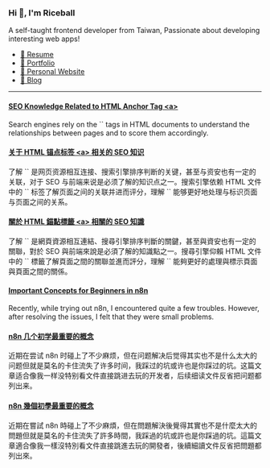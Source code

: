 <h3 >Hi 👋, I'm Riceball</h3>
<p>A self-taught frontend developer from Taiwan, Passionate about developing interesting web apps!</p>

- [📜 Resume](https://weweweb.pages.dev/en/resume/)
- [💼 Portfolio](https://weweweb.pages.dev/en/work/)
- [🏡 Personal Website](https://weweweb.pages.dev/en/)
- [📝 Blog](https://www.webdong.dev/en/)
---

<!--START_SECTION:feed-->
#### [SEO Knowledge Related to HTML Anchor Tag &lt;a&gt;](https:&#x2F;&#x2F;www.webdong.dev&#x2F;en&#x2F;post&#x2F;anchor-tag-seo&#x2F;) 
Search engines rely on the &#x60;&#x60; tags in HTML documents to understand the relationships between pages and to score them accordingly.
#### [关于 HTML 锚点标签 &lt;a&gt; 相关的 SEO 知识](https:&#x2F;&#x2F;www.webdong.dev&#x2F;zh-cn&#x2F;post&#x2F;anchor-tag-seo&#x2F;) 
了解 &#x60;&#x60; 是网页资源相互连接、搜索引擎排序判断的关键，甚至与资安也有一定的关联，对于 SEO 与前端来说是必须了解的知识点之一。搜索引擎依赖 HTML 文件中的 &#x60;&#x60; 标签了解页面之间的关联并进而评分，理解 &#x60;&#x60; 能够更好地处理与标识页面与页面之间的关系。
#### [關於 HTML 錨點標籤 &lt;a&gt; 相關的 SEO 知識](https:&#x2F;&#x2F;www.webdong.dev&#x2F;zh-tw&#x2F;post&#x2F;anchor-tag-seo&#x2F;) 
了解 &#x60;&#x60; 是網頁資源相互連結、搜尋引擎排序判斷的關鍵，甚至與資安也有一定的關聯，對於 SEO 與前端來說是必須了解的知識點之一。搜尋引擎仰賴 HTML 文件中的 &#x60;&#x60; 標籤了解頁面之間的關聯並進而評分，理解 &#x60;&#x60; 能夠更好的處理與標示頁面與頁面之間的關係。
#### [Important Concepts for Beginners in n8n](https:&#x2F;&#x2F;www.webdong.dev&#x2F;en&#x2F;post&#x2F;n8n-important-concepts&#x2F;) 
Recently, while trying out n8n, I encountered quite a few troubles. However, after resolving the issues, I felt that they were small problems.
#### [n8n 几个初学最重要的概念](https:&#x2F;&#x2F;www.webdong.dev&#x2F;zh-cn&#x2F;post&#x2F;n8n-important-concepts&#x2F;) 
近期在尝试 n8n 时碰上了不少麻烦，但在问题解决后觉得其实也不是什么太大的问题但就是莫名的卡住流失了许多时间，我踩过的坑或许也是你踩过的坑。这篇文章适合像我一样没特别看文件直接跳进去玩的开发者，后续细读文件反省把问题都列出来。
#### [n8n 幾個初學最重要的概念](https:&#x2F;&#x2F;www.webdong.dev&#x2F;zh-tw&#x2F;post&#x2F;n8n-important-concepts&#x2F;) 
近期在嘗試 n8n 時碰上了不少麻煩，但在問題解決後覺得其實也不是什麼太大的問題但就是莫名的卡住流失了許多時間，我踩過的坑或許也是你踩過的坑。這篇文章適合像我一樣沒特別看文件直接跳進去玩的開發者，後續細讀文件反省把問題都列出來。
<!--END_SECTION:feed-->

